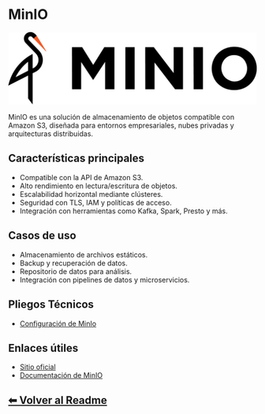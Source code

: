 # MinIO

![raw](../../images/minio/minio.png)

MinIO es una solución de almacenamiento de objetos compatible con Amazon S3, diseñada para entornos empresariales, nubes privadas y arquitecturas distribuidas.

## Características principales

- Compatible con la API de Amazon S3.
- Alto rendimiento en lectura/escritura de objetos.
- Escalabilidad horizontal mediante clústeres.
- Seguridad con TLS, IAM y políticas de acceso.
- Integración con herramientas como Kafka, Spark, Presto y más.

## Casos de uso

- Almacenamiento de archivos estáticos.
- Backup y recuperación de datos.
- Repositorio de datos para análisis.
- Integración con pipelines de datos y microservicios.

## Pliegos Técnicos

- [Configuración de MinIo](../pliegos-tecnicos/minio-config.md)

## Enlaces útiles

- [Sitio oficial](https://min.io/)
- [Documentación de MinIO](https://min.io/docs/minio/linux/index.html/)
  
## [⬅ Volver al Readme](../../README.md)
